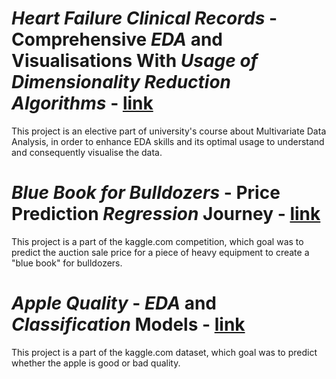 # *Heart Failure Clinical Records* - Comprehensive ***EDA*** and Visualisations With ***Usage of Dimensionality Reduction Algorithms*** - [link](https://www.kaggle.com/code/bartoszkamyk/comprehensive-eda-and-visualisations)
This project is an elective part of university's course about Multivariate Data Analysis, in order to enhance EDA skills and its optimal usage to understand and consequently visualise the data.

# *Blue Book for Bulldozers* - Price Prediction ***Regression*** Journey - [link](https://www.kaggle.com/code/igiengineer/prediction-bulldozer-sale-prices)
This project is a part of the kaggle.com competition, which goal was to predict the auction sale price for a piece of heavy equipment to create a "blue book" for bulldozers.

# *Apple Quality* - ***EDA*** and ***Classification*** Models - [link](https://www.kaggle.com/code/igiengineer/simple-eda-and-classification-models)
This project is a part of the kaggle.com dataset, which goal was to predict whether the apple is good or bad quality.
